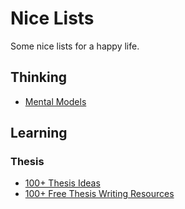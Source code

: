 # Nice Lists

Some nice lists for a happy life.

## Thinking

* [Mental Models](mental-models.md)

## Learning

### Thesis

* [100+ Thesis Ideas](thesis-ideas.md)
* [100+ Free Thesis Writing Resources](thesis-writing-resources.md)